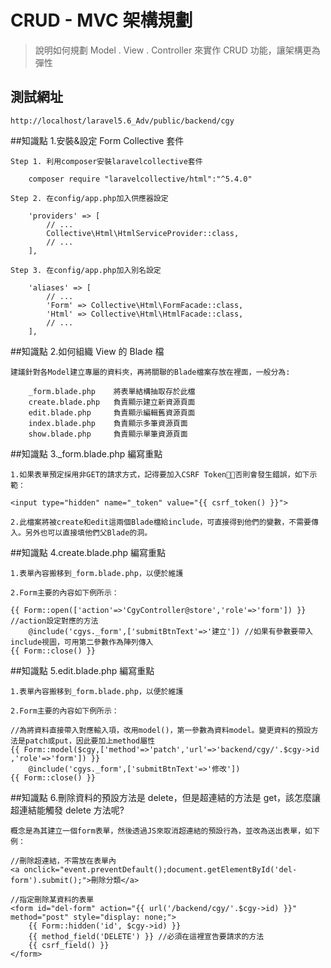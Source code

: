 # CRUD - MVC 架構規劃

> 說明如何規劃 Model . View . Controller 來實作 CRUD 功能，讓架構更為彈性

## 測試網址

    http://localhost/laravel5.6_Adv/public/backend/cgy

##知識點 1.安裝&設定 Form Collective 套件

    Step 1. 利用composer安裝laravelcollective套件

        composer require "laravelcollective/html":"^5.4.0"

    Step 2. 在config/app.php加入供應器設定

        'providers' => [
            // ...
            Collective\Html\HtmlServiceProvider::class,
            // ...
        ],

    Step 3. 在config/app.php加入別名設定

        'aliases' => [
            // ...
            'Form' => Collective\Html\FormFacade::class,
            'Html' => Collective\Html\HtmlFacade::class,
            // ...
        ],

##知識點 2.如何組織 View 的 Blade 檔

    建議針對各Model建立專屬的資料夾，再將關聯的Blade檔案存放在裡面，一般分為:

        _form.blade.php    將表單結構抽取存於此檔
        create.blade.php   負責顯示建立新資源頁面
        edit.blade.php     負責顯示編輯舊資源頁面
        index.blade.php    負責顯示多筆資源頁面
        show.blade.php     負責顯示單筆資源頁面

##知識點 3.\_form.blade.php 編寫重點

    1.如果表單預定採用非GET的請求方式，記得要加入CSRF Token，否則會發生錯誤，如下示範：

    <input type="hidden" name="_token" value="{{ csrf_token() }}">

    2.此檔案將被create和edit這兩個Blade檔給include，可直接得到他們的變數，不需要傳入。另外也可以直接填他們父Blade的洞。

##知識點 4.create.blade.php 編寫重點

    1.表單內容搬移到_form.blade.php，以便於維護

    2.Form主要的內容如下例所示：

    {{ Form::open(['action'=>'CgyController@store','role'=>'form']) }} //action設定對應的方法
        @include('cgys._form',['submitBtnText'=>'建立']) //如果有參數要帶入include視圖，可用第二參數作為陣列傳入
    {{ Form::close() }}

##知識點 5.edit.blade.php 編寫重點

    1.表單內容搬移到_form.blade.php，以便於維護

    2.Form主要的內容如下例所示：

    //為將資料直接帶入對應輸入項，改用model()，第一參數為資料model。變更資料的預設方法是patch或put，因此要加上method屬性
    {{ Form::model($cgy,['method'=>'patch','url'=>'backend/cgy/'.$cgy->id ,'role'=>'form']) }}
        @include('cgys._form',['submitBtnText'=>'修改'])
    {{ Form::close() }}

##知識點 6.刪除資料的預設方法是 delete，但是超連結的方法是 get，該怎麼讓超連結能觸發 delete 方法呢?

    概念是為其建立一個form表單，然後透過JS來取消超連結的預設行為，並改為送出表單，如下例：

    //刪除超連結，不需放在表單內
    <a onclick="event.preventDefault();document.getElementById('del-form').submit();">刪除分類</a>

    //指定刪除某資料的表單
    <form id="del-form" action="{{ url('/backend/cgy/'.$cgy->id) }}" method="post" style="display: none;">
        {{ Form::hidden('id', $cgy->id) }}
        {{ method_field('DELETE') }} //必須在這裡宣告要請求的方法
        {{ csrf_field() }}
    </form>

